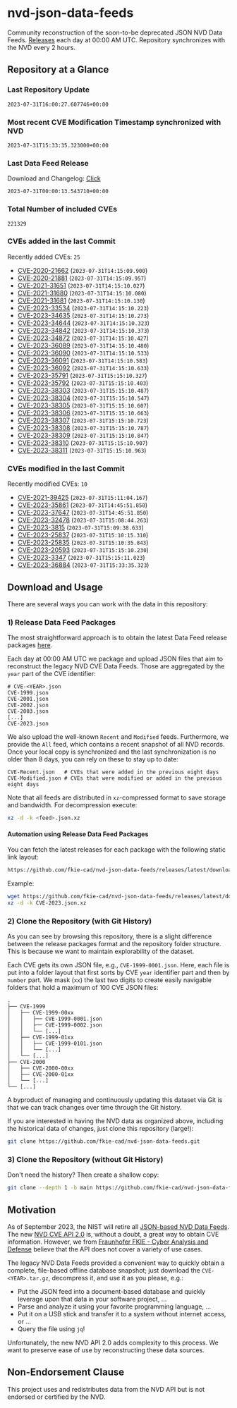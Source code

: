 # nvd-json-data-feeds

Community reconstruction of the soon-to-be deprecated JSON NVD Data Feeds. 
[Releases](https://github.com/fkie-cad/nvd-json-data-feeds/releases/latest) each day at 00:00 AM UTC.
Repository synchronizes with the NVD every 2 hours.

## Repository at a Glance

### Last Repository Update

```plain
2023-07-31T16:00:27.607746+00:00
```

### Most recent CVE Modification Timestamp synchronized with NVD

```plain
2023-07-31T15:33:35.323000+00:00
```

### Last Data Feed Release

Download and Changelog: [Click](https://github.com/fkie-cad/nvd-json-data-feeds/releases/latest)

```plain
2023-07-31T00:00:13.543710+00:00
```

### Total Number of included CVEs

```plain
221329
```

### CVEs added in the last Commit

Recently added CVEs: `25`

* [CVE-2020-21662](CVE-2020/CVE-2020-216xx/CVE-2020-21662.json) (`2023-07-31T14:15:09.900`)
* [CVE-2020-21881](CVE-2020/CVE-2020-218xx/CVE-2020-21881.json) (`2023-07-31T14:15:09.957`)
* [CVE-2021-31651](CVE-2021/CVE-2021-316xx/CVE-2021-31651.json) (`2023-07-31T14:15:10.027`)
* [CVE-2021-31680](CVE-2021/CVE-2021-316xx/CVE-2021-31680.json) (`2023-07-31T14:15:10.080`)
* [CVE-2021-31681](CVE-2021/CVE-2021-316xx/CVE-2021-31681.json) (`2023-07-31T14:15:10.130`)
* [CVE-2023-33534](CVE-2023/CVE-2023-335xx/CVE-2023-33534.json) (`2023-07-31T14:15:10.223`)
* [CVE-2023-34635](CVE-2023/CVE-2023-346xx/CVE-2023-34635.json) (`2023-07-31T14:15:10.273`)
* [CVE-2023-34644](CVE-2023/CVE-2023-346xx/CVE-2023-34644.json) (`2023-07-31T14:15:10.323`)
* [CVE-2023-34842](CVE-2023/CVE-2023-348xx/CVE-2023-34842.json) (`2023-07-31T14:15:10.373`)
* [CVE-2023-34872](CVE-2023/CVE-2023-348xx/CVE-2023-34872.json) (`2023-07-31T14:15:10.427`)
* [CVE-2023-36089](CVE-2023/CVE-2023-360xx/CVE-2023-36089.json) (`2023-07-31T14:15:10.480`)
* [CVE-2023-36090](CVE-2023/CVE-2023-360xx/CVE-2023-36090.json) (`2023-07-31T14:15:10.533`)
* [CVE-2023-36091](CVE-2023/CVE-2023-360xx/CVE-2023-36091.json) (`2023-07-31T14:15:10.583`)
* [CVE-2023-36092](CVE-2023/CVE-2023-360xx/CVE-2023-36092.json) (`2023-07-31T14:15:10.633`)
* [CVE-2023-35791](CVE-2023/CVE-2023-357xx/CVE-2023-35791.json) (`2023-07-31T15:15:10.327`)
* [CVE-2023-35792](CVE-2023/CVE-2023-357xx/CVE-2023-35792.json) (`2023-07-31T15:15:10.403`)
* [CVE-2023-38303](CVE-2023/CVE-2023-383xx/CVE-2023-38303.json) (`2023-07-31T15:15:10.487`)
* [CVE-2023-38304](CVE-2023/CVE-2023-383xx/CVE-2023-38304.json) (`2023-07-31T15:15:10.547`)
* [CVE-2023-38305](CVE-2023/CVE-2023-383xx/CVE-2023-38305.json) (`2023-07-31T15:15:10.607`)
* [CVE-2023-38306](CVE-2023/CVE-2023-383xx/CVE-2023-38306.json) (`2023-07-31T15:15:10.663`)
* [CVE-2023-38307](CVE-2023/CVE-2023-383xx/CVE-2023-38307.json) (`2023-07-31T15:15:10.723`)
* [CVE-2023-38308](CVE-2023/CVE-2023-383xx/CVE-2023-38308.json) (`2023-07-31T15:15:10.787`)
* [CVE-2023-38309](CVE-2023/CVE-2023-383xx/CVE-2023-38309.json) (`2023-07-31T15:15:10.847`)
* [CVE-2023-38310](CVE-2023/CVE-2023-383xx/CVE-2023-38310.json) (`2023-07-31T15:15:10.907`)
* [CVE-2023-38311](CVE-2023/CVE-2023-383xx/CVE-2023-38311.json) (`2023-07-31T15:15:10.963`)


### CVEs modified in the last Commit

Recently modified CVEs: `10`

* [CVE-2021-39425](CVE-2021/CVE-2021-394xx/CVE-2021-39425.json) (`2023-07-31T15:11:04.167`)
* [CVE-2023-35861](CVE-2023/CVE-2023-358xx/CVE-2023-35861.json) (`2023-07-31T14:45:51.850`)
* [CVE-2023-37647](CVE-2023/CVE-2023-376xx/CVE-2023-37647.json) (`2023-07-31T14:45:51.850`)
* [CVE-2023-32478](CVE-2023/CVE-2023-324xx/CVE-2023-32478.json) (`2023-07-31T15:08:44.263`)
* [CVE-2023-3815](CVE-2023/CVE-2023-38xx/CVE-2023-3815.json) (`2023-07-31T15:09:38.633`)
* [CVE-2023-25837](CVE-2023/CVE-2023-258xx/CVE-2023-25837.json) (`2023-07-31T15:10:15.310`)
* [CVE-2023-25835](CVE-2023/CVE-2023-258xx/CVE-2023-25835.json) (`2023-07-31T15:10:35.843`)
* [CVE-2023-20593](CVE-2023/CVE-2023-205xx/CVE-2023-20593.json) (`2023-07-31T15:15:10.230`)
* [CVE-2023-3347](CVE-2023/CVE-2023-33xx/CVE-2023-3347.json) (`2023-07-31T15:15:11.023`)
* [CVE-2023-36884](CVE-2023/CVE-2023-368xx/CVE-2023-36884.json) (`2023-07-31T15:33:35.323`)


## Download and Usage

There are several ways you can work with the data in this repository:

### 1) Release Data Feed Packages

The most straightforward approach is to obtain the latest Data Feed release packages [here](https://github.com/fkie-cad/nvd-json-data-feeds/releases/latest).

Each day at 00:00 AM UTC we package and upload JSON files that aim to reconstruct the legacy NVD CVE Data Feeds.
Those are aggregated by the `year` part of the CVE identifier:

```
# CVE-<YEAR>.json
CVE-1999.json
CVE-2001.json
CVE-2002.json
CVE-2003.json
[...]
CVE-2023.json
```

We also upload the well-known `Recent` and `Modified` feeds.
Furthermore, we provide the `All` feed, which contains a recent snapshot of all NVD records.
Once your local copy is synchronized and the last synchronization is no older than 8 days, you can rely on these to stay up to date:

```plain
CVE-Recent.json   # CVEs that were added in the previous eight days
CVE-Modified.json # CVEs that were modified or added in the previous eight days
```

Note that all feeds are distributed in `xz`-compressed format to save storage and bandwidth.
For decompression execute:

```sh
xz -d -k <feed>.json.xz
```


#### Automation using Release Data Feed Packages

You can fetch the latest releases for each package with the following static link layout:

```sh
https://github.com/fkie-cad/nvd-json-data-feeds/releases/latest/download/CVE-<YEAR>.json.xz
```

Example:

```sh
wget https://github.com/fkie-cad/nvd-json-data-feeds/releases/latest/download/CVE-2023.json.xz
xz -d -k CVE-2023.json.xz
```

### 2) Clone the Repository (with Git History)

As you can see by browsing this repository, there is a slight difference between the release packages format and the repository folder structure.
This is because we want to maintain explorability of the dataset.

Each CVE gets its own JSON file, e.g., `CVE-1999-0001.json`.
Here, each file is put into a folder layout that first sorts by CVE `year` identifier part and then by `number` part.
We mask (`xx`) the last two digits to create easily navigable folders that hold a maximum of 100 CVE JSON files:

```plain
.
├── CVE-1999
│   ├── CVE-1999-00xx
│   │   ├── CVE-1999-0001.json
│   │   ├── CVE-1999-0002.json
│   │   └── [...]
│   ├── CVE-1999-01xx
│   │   ├── CVE-1999-0101.json
│   │   └── [...]
│   └── [...]
├── CVE-2000
│   ├── CVE-2000-00xx
│   ├── CVE-2000-01xx
│   └── [...]
└── [...]
```

A byproduct of managing and continuously updating this dataset via Git is that we can track changes over time through the Git history.

If you are interested in having the NVD data as organized above, including the historical data of changes, just clone this repository (large!):

```sh
git clone https://github.com/fkie-cad/nvd-json-data-feeds.git
```

### 3) Clone the Repository (without Git History)

Don't need the history? Then create a shallow copy:

```sh
git clone --depth 1 -b main https://github.com/fkie-cad/nvd-json-data-feeds.git
```

## Motivation

As of September 2023, the NIST will retire all [JSON-based NVD Data Feeds](https://nvd.nist.gov/vuln/data-feeds#divRetirementBanner-1).
The new [NVD CVE API 2.0](https://nvd.nist.gov/developers/vulnerabilities) is, without a doubt, a great way to obtain CVE information.
However, we from [Fraunhofer FKIE - Cyber Analysis and Defense](https://www.fkie.fraunhofer.de/en/departments/cad.html) believe that the API does not cover a variety of use cases.

The legacy NVD Data Feeds provided a convenient way to quickly obtain a complete, file-based offline database snapshot; just download the `CVE-<YEAR>.tar.gz`, decompress it, and use it as you please, e.g.:

* Put the JSON feed into a document-based database and quickly leverage upon that data in your software project, ...
* Parse and analyze it using your favorite programming language, ...
* Put it on a USB stick and transfer it to a system without internet access, or ...
* Query the file using `jq`!

Unfortunately, the new NVD API 2.0 adds complexity to this process.
We want to preserve ease of use by reconstructing these data sources.

## Non-Endorsement Clause

This project uses and redistributes data from the NVD API but is not endorsed or certified by the NVD.